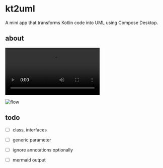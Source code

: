 # kt2uml
A mini app that transforms Kotlin code into UML using Compose Desktop.

## about

<video src="https://github.com/user-attachments/assets/84f5a342-d98b-4479-93f5-35a3d4389319"></video>

![flow](https://github.com/user-attachments/assets/ddc71bde-76b4-41fd-8f47-edf6e5b5c741)

## todo
- [ ] class, interfaces
- [ ] generic parameter
- [ ] ignore annotations optionally
- [ ] mermaid output

